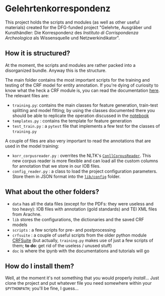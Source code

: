# Gelehrtenkorrespondenz

This project holds the scripts and modules (as well as other useful materials) 
created for the DFG-funded project "Gelehrte, Ausgräber und Kunsthändler:
Die Korrespondenz des *Instituto di Corrispondenza Archeologica*
als Wissensquelle und Netzwerkindikator".

## How it is structured?

At the moment, the scripts and modules are rather packed into a disorganized bundle. Anyway this is the structure.

The main folder contains the most important scripts for the training and testing of the CRF model for entity annotation. 
If you're dying of curiosity to know what the heck a CRF module is, you can read the documentation 
[here](doc/crf.ipynb). The relevant files are:

* `training.py`: contains the main classes for feature generation, train-test splitting and model fitting; 
by using the classes documented there you should be able to replicate the operation discussed in the [notebook](doc/crf.ipynb)
* `templates.py` : contains the template for feature generation
* `test_train.py` : a `pytest` file that implements a few test for the classes of `training.py`

A couple of files are also very important to read the annotations that are used in the model training:

* `korr_corpusreader.py` : overrites the NLTK's [`ConllCorpusReader`](http://www.nltk.org/_modules/nltk/corpus/reader/conll.html).
This new corpus reader is more flexible and can load all the custom columns for annotation that we store in our IOB files.
* `config_reader.py` : a class to load the project configuration parameters. Store them in JSON format into the [`lib/config`](lib/config) folder.


## What about the other folders?

* `data` has all the data files (except for the PDFs: they were useless and too heavy): IOB files with annotation 
(gold standards) and TEI XML files from Arachne.
* `lib` stores the configurations, the dictionaries and the saved CRF models
* `scripts` : a few scripts for pre- and postprocessing
* `crfsuite` : a couple of useful scripts from the older python module [CRFSuite](https://github.com/chokkan/crfsuite)
 (but actually, `training.py` makes use of just a few scripts of them; **to do**: get rid of the useless / unused stuff)
* `doc` is where the ipynb with the documentations and tutorials will go

## How do I install them?

Well, at the moment it's not something that you would properly *install*... Just clone the project and put whatever file 
you need somewhere within your `$PYTHONPATH`; you'll be fine, I guess...